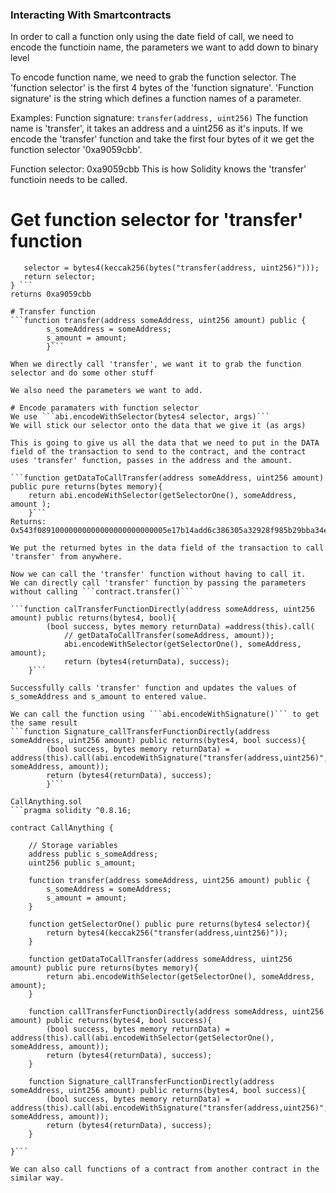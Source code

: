 ### Interacting With Smartcontracts

In order to call a function only using the date field of call, 
we need to encode the functioin name, the parameters we want to add down to binary level

To encode function name, we need to grab the function selector.
The 'function selector' is the first 4 bytes of the 'function signature'. 
'Function signature' is the string which defines  a function names of a parameter.

Examples:
Function signature: ```transfer(address, uint256)``` 
The function name is 'transfer', it takes an address and a uint256 as it's inputs.
If we encode the 'transfer' function and take the first four bytes of it we get the function selector '0xa9059cbb'.

Function selector: 0xa9059cbb
This is how Solidity knows the 'transfer' functioin needs to be called.

# Get function selector for 'transfer' function 
```function getSelectorOne() public pure returns(bytes4 selector){
   selector = bytes4(keccak256(bytes("transfer(address, uint256)")));
   return selector;
} ```
returns 0xa9059cbb

# Transfer function 
```function transfer(address someAddress, uint256 amount) public {
        s_someAddress = someAddress;
        s_amount = amount;
        }```

When we directly call 'transfer', we want it to grab the function selector and do some other stuff

We also need the parameters we want to add.

# Encode paramaters with function selector
We use ```abi.encodeWithSelector(bytes4 selector, args)``` 
We will stick our selector onto the data that we give it (as args)

This is going to give us all the data that we need to put in the DATA field of the transaction to send to the contract, and the contract uses 'transfer' function, passes in the address and the amount.

```function getDataToCallTransfer(address someAddress, uint256 amount) public pure returns(bytes memory){
    return abi.encodeWithSelector(getSelectorOne(), someAddress, amount );
    }```
Returns:
0x543f08910000000000000000000000005e17b14add6c386305a32928f985b29bba34eff50000000000000000000000000000000000000000000000000000000000000309 

We put the returned bytes in the data field of the transaction to call 'transfer' from anywhere.

Now we can call the 'transfer' function without having to call it.
We can directly call 'transfer' function by passing the parameters without calling ```contract.transfer()```

```function calTransferFunctionDirectly(address someAddress, uint256 amount) public returns(bytes4, bool){
        (bool success, bytes memory returnData) =address(this).call(
            // getDataToCallTransfer(someAddress, amount));
            abi.encodeWithSelector(getSelectorOne(), someAddress, amount);
            return (bytes4(returnData), success);
    }```

Successfully calls 'transfer' function and updates the values of s_someAddress and s_amount to entered value.

We can call the function using ```abi.encodeWithSignature()``` to get the same result 
```function Signature_callTransferFunctionDirectly(address someAddress, uint256 amount) public returns(bytes4, bool success){
        (bool success, bytes memory returnData) = address(this).call(abi.encodeWithSignature("transfer(address,uint256)", someAddress, amount));
        return (bytes4(returnData), success);
        }```

CallAnything.sol
```pragma solidity ^0.8.16;

contract CallAnything {

    // Storage variables
    address public s_someAddress;
    uint256 public s_amount;

    function transfer(address someAddress, uint256 amount) public {
        s_someAddress = someAddress;
        s_amount = amount;
    }

    function getSelectorOne() public pure returns(bytes4 selector){
        return bytes4(keccak256("transfer(address,uint256)"));
    } 

    function getDataToCallTransfer(address someAddress, uint256 amount) public pure returns(bytes memory){
        return abi.encodeWithSelector(getSelectorOne(), someAddress, amount);
    }

    function callTransferFunctionDirectly(address someAddress, uint256 amount) public returns(bytes4, bool success){
        (bool success, bytes memory returnData) = address(this).call(abi.encodeWithSelector(getSelectorOne(), someAddress, amount));
        return (bytes4(returnData), success);
    }

    function Signature_callTransferFunctionDirectly(address someAddress, uint256 amount) public returns(bytes4, bool success){
        (bool success, bytes memory returnData) = address(this).call(abi.encodeWithSignature("transfer(address,uint256)", someAddress, amount));
        return (bytes4(returnData), success);
    }

}```

We can also call functions of a contract from another contract in the similar way.



